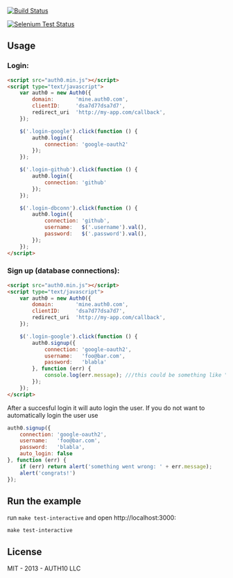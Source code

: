[![Build Status](https://travis-ci.org/auth0/auth0.js.png)](https://travis-ci.org/auth0/auth0.js)

[![Selenium Test Status](https://saucelabs.com/browser-matrix/jfromaniello.svg)](https://saucelabs.com/u/jfromaniello)

## Usage

### Login:

~~~html
<script src="auth0.min.js"></script>
<script type="text/javascript">
	var auth0 = new Auth0({
		domain:       'mine.auth0.com',
		clientID:     'dsa7d77dsa7d7',
		redirect_uri  'http://my-app.com/callback',
	});

	$('.login-google').click(function () {
		auth0.login({
			connection: 'google-oauth2'
		});
	});	

	$('.login-github').click(function () {
		auth0.login({
			connection: 'github'
		});
	});

	$('.login-dbconn').click(function () {
		auth0.login({
			connection: 'github',
			username:   $('.username').val(),
			password:   $('.password').val(),
		});
	});
</script>
~~~

### Sign up (database connections):

~~~html
<script src="auth0.min.js"></script>
<script type="text/javascript">
	var auth0 = new Auth0({
		domain:       'mine.auth0.com',
		clientID:     'dsa7d77dsa7d7',
		redirect_uri  'http://my-app.com/callback',
	});

	$('.login-google').click(function () {
		auth0.signup({
			connection: 'google-oauth2',
			username:   'foo@bar.com',
			password:   'blabla'
		}, function (err) {
			console.log(err.message); ///this could be something like "email is required"
		});
	});
</script>
~~~

After a succesful login it will auto login the user. If you do not want to automatically login the user use

~~~js
auth0.signup({
	connection: 'google-oauth2',
	username:   'foo@bar.com',
	password:   'blabla',
	auto_login: false
}, function (err) {
	if (err) return alert('something went wrong: ' + err.message);
	alert('congrats!')
});
~~~

## Run the example

run `make test-interactive` and open http://localhost:3000:

~~~
make test-interactive
~~~

## License 

MIT - 2013 - AUTH10 LLC